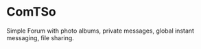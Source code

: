 ComTSo
======

Simple Forum with photo albums, private messages, global instant messaging, file sharing.
